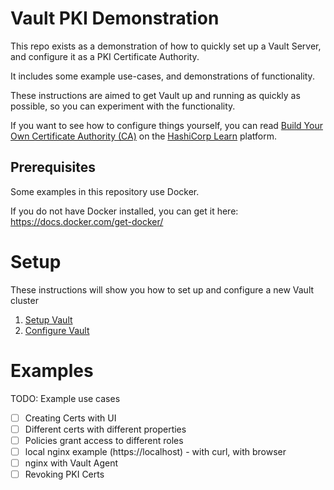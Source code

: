 # Vault PKI Demonstration

This repo exists as a demonstration of how to quickly set up a Vault Server, and configure it as a PKI Certificate Authority.

It includes some example use-cases, and demonstrations of functionality.

These instructions are aimed to get Vault up and running as quickly as possible, so you can experiment with the functionality.

If you want to see how to configure things yourself, you can read [Build Your Own Certificate Authority (CA)](https://learn.hashicorp.com/tutorials/vault/pki-engine) on the [HashiCorp Learn](https://learn.hashicorp.com/) platform.


## Prerequisites

Some examples in this repository use Docker.

If you do not have Docker installed, you can get it here: https://docs.docker.com/get-docker/

# Setup

These instructions will show you how to set up and configure a new Vault cluster

1. [Setup Vault](setup/000_hcp_vault.md)
2. [Configure Vault](setup/000_configure_vault.md)

# Examples

TODO: Example use cases

* [ ] Creating Certs with UI
* [ ] Different certs with different properties
* [ ] Policies grant access to different roles
* [ ] local nginx example (https://localhost) - with curl, with browser
* [ ] nginx with Vault Agent
* [ ] Revoking PKI Certs
